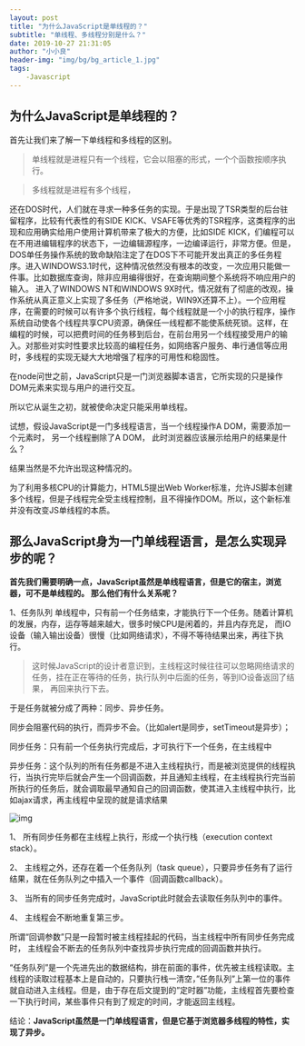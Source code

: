 ```yaml
---
layout: post
title: "为什么JavaScript是单线程的？"
subtitle: "单线程、多线程分别是什么？"
date: 2019-10-27 21:31:05
author: "小小良"
header-img: "img/bg/bg_article_1.jpg"
tags:
    -Javascript
---
```


## 为什么JavaScript是单线程的？

首先让我们来了解一下单线程和多线程的区别。

> 单线程就是进程只有一个线程，它会以阻塞的形式，一个个函数按顺序执行。

> 多线程就是进程有多个线程，

还在DOS时代，人们就在寻求一种多任务的实现。于是出现了TSR类型的后台驻留程序，比较有代表性的有SIDE KICK、VSAFE等优秀的TSR程序，这类程序的出现和应用确实给用户使用计算机带来了极大的方便，比如SIDE KICK，们编程可以在不用进编辑程序的状态下，一边编辑源程序，一边编译运行，非常方便。但是，DOS单任务操作系统的致命缺陷注定了在DOS下不可能开发出真正的多任务程序。进入WINDOWS3.1时代，这种情况依然没有根本的改变，一次应用只能做一件事。比如数据库查询，除非应用编得很好，在查询期间整个系统将不响应用户的输入。
 进入了WINDOWS NT和WINDOWS 9X时代，情况就有了彻底的改观，操作系统从真正意义上实现了多任务（严格地说，WIN9X还算不上）。一个应用程序，在需要的时候可以有许多个执行线程，每个线程就是一个小的执行程序，操作系统自动使各个线程共享CPU资源，确保任一线程都不能使系统死锁。这样，在编程的时候，可以把费时间的任务移到后台，在前台用另一个线程接受用户的输入。对那些对实时性要求比较高的编程任务，如网络客户服务、串行通信等应用时，多线程的实现无疑大大地增强了程序的可用性和稳固性。


在node问世之前，JavaScript只是一门浏览器脚本语言，它所实现的只是操作DOM元素来实现与用户的进行交互。

所以它从诞生之初，就被使命决定只能采用单线程。

试想，假设JavaScript是一门多线程语言，当一个线程操作A DOM，需要添加一个元素时， 另一个线程删除了A DOM，
此时浏览器应该展示给用户的结果是什么？

结果当然是不允许出现这种情况的。

为了利用多核CPU的计算能力，HTML5提出Web Worker标准，允许JS脚本创建多个线程，但是子线程完全受主线程控制，且不得操作DOM。所以，这个新标准并没有改变JS单线程的本质。

## 那么JavaScript身为一门单线程语言，是怎么实现异步的呢？

**首先我们需要明确一点，JavaScript虽然是单线程语言，但是它的宿主，浏览器，可不是单线程的。 那么他们有什么关系呢？**

1、任务队列
单线程中，只有前一个任务结束，才能执行下一个任务。随着计算机的发展，内存，运存等越来越大，很多时候CPU是闲着的，并且内存充足，
而IO设备（输入输出设备）很慢（比如网络请求），不得不等待结果出来，再往下执行。

> 这时候JavaScript的设计者意识到，主线程这时候往往可以忽略网络请求的任务，挂在正在等待的任务，执行队列中后面的任务，等到IO设备返回了结果，
再回来执行下去。

于是任务就被分成了两种：同步、异步任务。

同步会阻塞代码的执行，而异步不会。（比如alert是同步，setTimeout是异步）；

同步任务：只有前一个任务执行完成后，才可执行下一个任务，在主线程中

异步任务：这个队列的所有任务都是不进入主线程执行，而是被浏览提供的线程执行，当执行完毕后就会产生一个回调函数，并且通知主线程，在主线程执行完当前所执行的任务后，就会调取最早通知自己的回调函数，使其进入主线程中执行，比如ajax请求，再主线程中呈现的就是请求结果

![img](https://img-blog.csdn.net/20180323092930886?watermark/2/text/aHR0cHM6Ly9ibG9nLmNzZG4ubmV0L3FxXzM5NDgwNTk3/font/5a6L5L2T/fontsize/400/fill/I0JBQkFCMA==/dissolve/70)

1、 所有同步任务都在主线程上执行，形成一个执行栈（execution context stack）。

2、 主线程之外，还存在着一个任务队列（task queue），只要异步任务有了运行结果，就在任务队列之中插入一个事件（回调函数callback）。

3、 当所有的同步任务完成时，JavaScript此时就会去读取任务队列中的事件。

4、 主线程会不断地重复第三步。


所谓“回调参数”只是一段暂时被主线程挂起的代码，当主线程中所有同步任务完成时， 主线程会不断去的任务队列中查找异步执行完成的回调函数并执行。

“任务队列”是一个先进先出的数据结构，排在前面的事件，优先被主线程读取。主线程的读取过程基本上是自动的，只要执行栈一清空，”任务队列”上第一位的事件就自动进入主线程。但是，由于存在后文提到的”定时器”功能，主线程首先要检查一下执行时间，某些事件只有到了规定的时间，才能返回主线程。

结论：**JavaScript虽然是一门单线程语言，但是它基于浏览器多线程的特性，实现了异步。**


